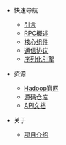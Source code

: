 <!-- _navbar.md -->

* 快速导航
  * [引言](chapter1.md)
  * [RPC概述](chapter2.md)
  * [核心组件](chapter3.md)
  * [通信协议](chapter4.md)
  * [序列化引擎](chapter5.md)

* 资源
  * [Hadoop官网](https://hadoop.apache.org/)
  * [源码仓库](https://github.com/apache/hadoop)
  * [API文档](https://hadoop.apache.org/docs/current/api/)

* 关于
  * [项目介绍](/)
